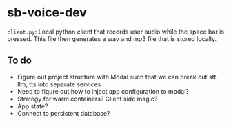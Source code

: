 # sb-voice-dev

`client.py`: Local python client that records user audio while the space bar is pressed. This file then generates a wav and mp3 file that is stored locally. 


## To do

- Figure out project structure with Modal such that we can break out stt, llm, tts into separate services
- Need to figure out how to inject app configuration to modal?
- Strategy for warm containers? Client side magic? 
- App state?
- Connect to persistent database?